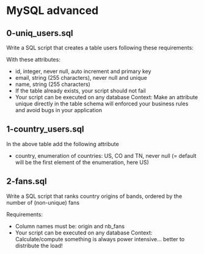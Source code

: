 # MySQL advanced
## 0-uniq_users.sql
Write a SQL script that creates a table users following these requirements:

With these attributes:
* id, integer, never null, auto increment and primary key
* email, string (255 characters), never null and unique
* name, string (255 characters)
* If the table already exists, your script should not fail
* Your script can be executed on any database
Context: Make an attribute unique directly in the table schema will enforced your business rules and avoid bugs in your application
## 1-country_users.sql
In the above table add the following attribute
* country, enumeration of countries: US, CO and TN, never null (= default will be the first element of the enumeration, here US)
## 2-fans.sql
Write a SQL script that ranks country origins of bands, ordered by the number of (non-unique) fans

Requirements:
* Column names must be: origin and nb_fans
* Your script can be executed on any database
Context: Calculate/compute something is always power intensive… better to distribute the load!
